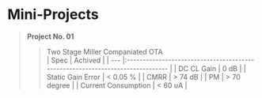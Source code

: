 # Mini-Projects <br>
> **Project No. 01** <br>
>> Two Stage Miller Companiated OTA <br>
| Spec | Achived                                                                       |
| --- |:------------------------------------------------------------------------------ |
| DC CL Gain | 0 dB                                                                    |
| Static Gain Error | < 0.05 %                                                         |
| CMRR | > 74 dB                                                                       |
| PM | > 70 degree                                                                     |
| Current Consumption | < 60 uA                                                        |
